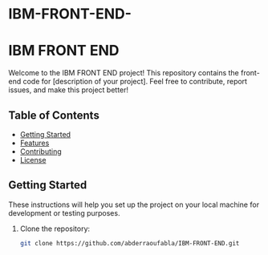 # IBM-FRONT-END-

# IBM FRONT END

Welcome to the IBM FRONT END project! This repository contains the front-end code for [description of your project]. Feel free to contribute, report issues, and make this project better!

## Table of Contents

- [Getting Started](#getting-started)
- [Features](#features)
- [Contributing](#contributing)
- [License](#license)

## Getting Started

These instructions will help you set up the project on your local machine for development or testing purposes.

1. Clone the repository:

   ```bash
   git clone https://github.com/abderraoufabla/IBM-FRONT-END.git
   
